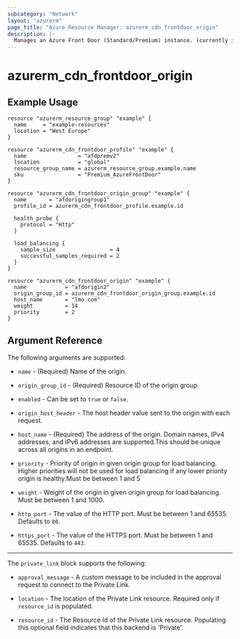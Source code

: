 ```yaml
---
subcategory: "Network"
layout: "azurerm"
page_title: "Azure Resource Manager: azurerm_cdn_frontdoor_origin"
description: |-
  Manages an Azure Front Door (Standard/Premium) instance. (currently in public preview)
---
```


# azurerm_cdn_frontdoor_origin

## Example Usage

```hcl
resource "azurerm_resource_group" "example" {
  name     = "example-resources"
  location = "West Europe"
}

resource "azurerm_cdn_frontdoor_profile" "example" {
  name                = "afdpremv2"
  location            = "global"
  resource_group_name = azurerm_resource_group.example.name
  sku                 = "Premium_AzureFrontDoor"
}

resource "azurerm_cdn_frontdoor_origin_group" "example" {
  name       = "afdorigingroup1"
  profile_id = azurerm_cdn_frontdoor_profile.example.id

  health_probe {
    protocol = "Http"
  }

  load_balancing {
    sample_size                 = 4
    successful_samples_required = 2
  }
}

resource "azurerm_cdn_frontdoor_origin" "example" {
  name            = "afdorigin2"
  origin_group_id = azurerm_cdn_frontdoor_origin_group.example.id
  host_name       = "lmo.com"
  weight          = 14
  priority        = 2
}
```

## Argument Reference

The following arguments are supported:

* `name` - (Required) Name of the origin.

* `origin_group_id` - (Required) Resource ID of the origin group.

* `enabled` - Can be set to `true` or `false`.

* `origin_host_header` - The host header value sent to the origin with each request.

* `host_name` - (Required) The address of the origin. Domain names, IPv4 addresses, and IPv6 addresses are supported.This should be unique across all origins in an endpoint.

* `priority` - Priority of origin in given origin group for load balancing. Higher priorities will not be used for load balancing if any lower priority origin is healthy.Must be between 1 and 5

* `weight` - Weight of the origin in given origin group for load balancing. Must be between 1 and 1000.

* `http_port` - The value of the HTTP port. Must be between 1 and 65535. Defaults to `80`.

* `https_port` - The value of the HTTPS port. Must be between 1 and 65535. Defaults to `443`.

---

The `private_link` block supports the following:

* `approval_message` - A custom message to be included in the approval request to connect to the Private Link.

* `location` - The location of the Private Link resource. Required only if `resource_id` is populated.

* `resource_id` - The Resource Id of the Private Link resource. Populating this optional field indicates that this backend is 'Private'.
